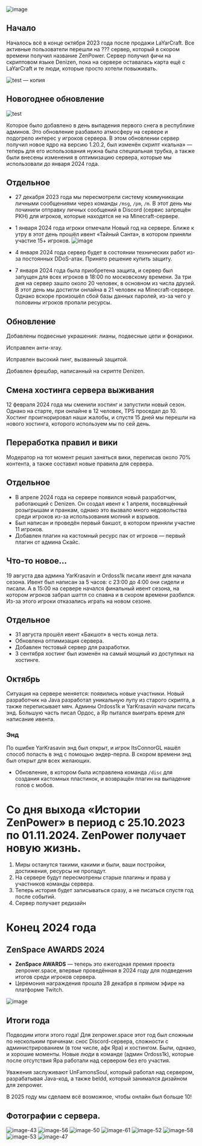 ![image](https://github.com/user-attachments/assets/422a5cc9-09f9-4329-bd1b-0aee5d39472f)

## Начало
Началось всё в конце октября 2023 года после продажи LaYarCraft. Все активные пользователи перешли на ??? сервер, который в скором времени получил название ZenPower.
Сервер получил фичи на скриптовом языке Denizen, пока на сервере оставалась карта ещё с LaYarCraft и те люди, которые просто хотели повыживать.

![test — копия](https://github.com/user-attachments/assets/8a41b7db-fe64-4776-94af-30457eaff4bb)


## Новогоднее обновление
![test](https://github.com/user-attachments/assets/712dca93-d602-4712-bec6-c41d08d11c88)

Которое было добавлено в день выпадения первого снега в республике админов.
Это обновление разбавило атмосферу на сервере и подогрело интерес у игроков сервера.
В этом обновлении сервер получил новое ядро на версию 1.20.2, был изменён скрипт «кальна» — теперь для его использования нужна была специальная трубка, а также были внесены изменения в оптимизацию сервера, которые мы использовали до января 2024 года.

## Отдельное
- 27 декабря 2023 года мы пересмотрели систему коммуникации личными сообщениями через команды `/msg`, `/pm`, `/m`. В этот день мы починили отправку личных сообщений в Discord (сервис запрещён РКН) для игроков, которые находятся не на Minecraft-сервере.

- 1 января 2024 года игроки отмечали Новый год на сервере. Ближе к утру в этот день прошёл ивент «Тайный Санта», в котором приняли участие 15+ игроков.
![image](https://github.com/user-attachments/assets/2e265a11-1b66-4c69-bec7-ea9a0e286141)


- 4 января 2024 года сервер будет в состоянии технических работ из-за постоянных DDoS-атак. Принято решение купить защиту.

- 7 января 2024 года была приобретена защита, и сервер был запущен для всех игроков в 18:00 по московскому времени. За три дня на сервер зашло около 20 человек, в основном из числа друзей. В этот день мы достигли онлайна в 21 человек на Minecraft-сервере. Однако вскоре произошёл сбой базы данных паролей, из-за чего у половины игроков пропали ресурсы.

## Обновление
Добавлены подвесные украшения: лианы, подвесные цепи и фонарики.

Исправлен анти-xray.

Исправлен высокий пинг, вызванный защитой.

Добавлен фрешбар, написанный на скрипте Denizen.

## Смена хостинга сервера выживания
12 февраля 2024 года мы сменили хостинг и запустили новый сезон. Однако на старте, при онлайне в 12 человек, TPS проседал до 10. Хостинг проигнорировал наши жалобы, и спустя 15 дней мы перешли на нового хостинга, которого используем мы по сей день.

## Переработка правил и вики
Модератор на тот момент решил заняться вики, переписав около 70% контента, а также составил новые правила для сервера.

## Отдельное
- В апреле 2024 года на сервере появился новый разработчик, работающий с Denizen. Он создал ивент к 1 апреля, посвящённый розыгрышам и пранкам, однако это вызвало много недовольства среди игроков из-за использования молний и взрывов.
- Был написан и проведён первый бакшот, в котором приняли участие 11 игроков.
- Добавлен плагин на кастомный ресурс пак от игроков — первый плагин от админа Скайс.

## Что-то новое...
19 августа два админа YarKrasavin и Ordoss1k писали ивент для начала сезона. Ивент был написан за 5 часов: с 23:00 до 4:00 они сидели и писали. А в 15:00 на сервере начался финальный ивент сезона, на котором игроков забрал шаттл со спавна и в скором времени разбился. Из-за этого игроки отказались играть на новом сезоне.

## Отдельное 
- 31 августа прошёл ивент «Бакшот» в честь конца лета.
- Обновлена оптимизация сервера.
- Добавлен тестовый сервер для разработки.
- 3 сентября хостинг был изменён на самый мощный из доступных на хостинге.

## Октябрь
Ситуация на сервере меняется: появились новые участники. Новый разработчик на Java разработал уникальную лупу из старого скрипта, а также переписывает мяч. Админы Ordoss1k и YarKrasavin начали писать энд. Большую часть писал Ордос, а Яр пытался выиграть время для написание ивента.
### Энд

По ошибке YarKrasavin энд был открыт, и игрок ItsConnorGL нашёл способ попасть в энд с помощью эндер-перла. В скором времени энд был открыт для всех желающих.

- Обновление, в котором была исправлена команда `/disc` для создания кастомных пластинок, и возвращён плагин на выпадение голов с мобов.

# Со дня выхода «Истории ZenPower» в период с 25.10.2023 по 01.11.2024. ZenPower получает новую жизнь.
1. Миры останутся такими, какими и были, ваши постройки, достижения, ресурсы не пропадут.
2. На сервере будут пересмотрены старые плагины и права у участников команды сервера.
3. Теперь история будет записываться сразу, а не писаться спустя год после событий.
4. Сервер получает редизайн

# Конец 2024 года
## ZenSpace AWARDS 2024  
- **ZenSpace AWARDS** — теперь это ежегодная премия проекта zenpower.space, впервые проведённая в 2024 году для подведения итогов среди игроков сервера.  
- Церемония награждения прошла 28 декабря в прямом эфире на платформе Twitch.

![image](https://github.com/user-attachments/assets/4f56e207-4678-48fb-b7c2-f48f3a27e837)

## Итоги года
Подводим итоги этого года! Для zenpower.space этот год был сложным по нескольким причинам: снос Discord-сервера, сложности с администрированием (в том числе, афк Яра) и хостингом.  Были, однако, и хорошие моменты. Новые люди в команде (админ Ordoss1k), которые после отсутствия Яра работали над сервером без его участия.

Уважения заслуживают UnFamonsSoul, который работал над сервером, разрабатывая Java-код, а также beldd, который занимался дизайном для zenpower.

В 2025 году мы сделаем всё возможное, чтобы онлайн был больше 10!




## Фотографии с сервера.
![image-43](https://github.com/user-attachments/assets/ca0945d0-2f02-43fb-afe5-f42d830aec02)
![image-56](https://github.com/user-attachments/assets/52c6116e-6595-4a17-ae0a-72e5478c5422)
![image-50](https://github.com/user-attachments/assets/82d253bf-3502-4980-bdd8-df6bfffc3440)
![image-61](https://github.com/user-attachments/assets/8de83ee7-98a5-4198-8db9-37ff8113438b)
![image-52](https://github.com/user-attachments/assets/215b772b-4e18-4546-a227-9cd36c57f334)
![image-58](https://github.com/user-attachments/assets/8d2eec3a-71e9-4f57-878f-82a8d9ea3c6e)
![image-53](https://github.com/user-attachments/assets/7b28deec-42b7-4b84-ad6a-10930a9d5f86)
![image-47](https://github.com/user-attachments/assets/02ab3fe8-4e04-4411-a597-0220dcc51919)






